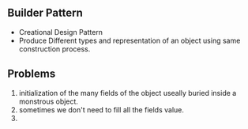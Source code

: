 ## Builder Pattern
- Creational Design Pattern
- Produce Different types and representation of an object using same construction process.



## Problems
1. initialization of the many fields of the object useally buried inside a monstrous object.
2. sometimes we don't need to fill all the fields value.
3. 
